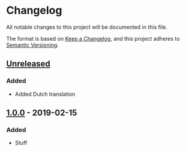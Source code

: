 # Changelog

All notable changes to this project will be documented in this file.

The format is based on [Keep a Changelog](https://keepachangelog.com/en/1.0.0/),
and this project adheres to [Semantic Versioning](https://semver.org/spec/v2.0.0.html).

## [Unreleased]

### Added 

- Added Dutch translation

## [1.0.0] - 2019-02-15

### Added

- Stuff

[Unreleased]: https://github.com/raoulvdberge/playground/compare/v1.0.0...HEAD
[1.0.0]: https://github.com/raoulvdberge/playground/releases/tag/v1.0.0
